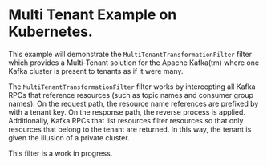 # Multi Tenant Example on Kubernetes.

This example will demonstrate the `MultiTenantTransformationFilter` filter which provides a Multi-Tenant solution for
the Apache Kafka(tm) where one Kafka cluster is present to tenants as if it were many.

The `MultiTenantTransformationFilter` filter works by intercepting all Kafka RPCs that reference resources (such as
topic names and consumer group names). On the request path, the resource name references are prefixed by with a
tenant key. On the response path, the reverse process is applied. Additionally, Kafka RPCs that list resources filter
resources so that only resources that belong to the tenant are returned. In this way, the tenant is given the illusion
of a private cluster.

This filter is a work in progress.
